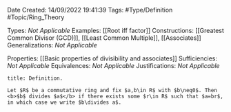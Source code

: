 <div class="topSpace"></div>

Date Created: 14/09/2022 19:41:39
Tags: #Type/Definition #Topic/Ring_Theory

Types: <i>Not Applicable</i>
Examples: [[Root iff factor]]
Constructions: [[Greatest Common Divisor (GCD)]], [[Least Common Multiple]], [[Associates]]
Generalizations: <i>Not Applicable</i>

Properties: [[Basic properties of divisibility and associates]]
Sufficiencies: <i>Not Applicable</i>
Equivalences: <i>Not Applicable</i>
Justifications: <i>Not Applicable</i>

``` ad-Definition
title: Definition.

Let $R$ be a commutative ring and fix $a,b\in R$ with $b\neq0$. Then <b>$b$ divides $a$</b> if there exists some $r\in R$ such that $a=br$, in which case we write $b\divides a$.

```
